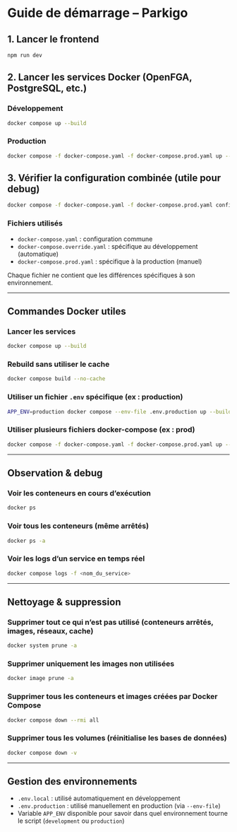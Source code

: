 # Guide de démarrage – Parkigo

## 1. Lancer le frontend

```bash
npm run dev
```

## 2. Lancer les services Docker (OpenFGA, PostgreSQL, etc.)

### Développement

```bash
docker compose up --build
```

### Production

```bash
docker compose -f docker-compose.yaml -f docker-compose.prod.yaml up --build -d
```

## 3. Vérifier la configuration combinée (utile pour debug)

```bash
docker compose -f docker-compose.yaml -f docker-compose.prod.yaml config
```

### Fichiers utilisés

- `docker-compose.yaml` : configuration commune
- `docker-compose.override.yaml` : spécifique au développement (automatique)
- `docker-compose.prod.yaml` : spécifique à la production (manuel)

Chaque fichier ne contient que les différences spécifiques à son environnement.

---

## Commandes Docker utiles

### Lancer les services

```bash
docker compose up --build
```

### Rebuild sans utiliser le cache

```bash
docker compose build --no-cache
```

### Utiliser un fichier `.env` spécifique (ex : production)

```bash
APP_ENV=production docker compose --env-file .env.production up --build
```

### Utiliser plusieurs fichiers docker-compose (ex : prod)

```bash
docker compose -f docker-compose.yaml -f docker-compose.prod.yaml up --build
```

---

## Observation & debug

### Voir les conteneurs en cours d’exécution

```bash
docker ps
```

### Voir tous les conteneurs (même arrêtés)

```bash
docker ps -a
```

### Voir les logs d’un service en temps réel

```bash
docker compose logs -f <nom_du_service>
```

---

## Nettoyage & suppression

### Supprimer tout ce qui n’est pas utilisé (conteneurs arrêtés, images, réseaux, cache)

```bash
docker system prune -a
```

### Supprimer uniquement les images non utilisées

```bash
docker image prune -a
```

### Supprimer tous les conteneurs et images créées par Docker Compose

```bash
docker compose down --rmi all
```

### Supprimer tous les volumes (réinitialise les bases de données)

```bash
docker compose down -v
```

---

## Gestion des environnements

- `.env.local` : utilisé automatiquement en développement
- `.env.production` : utilisé manuellement en production (via `--env-file`)
- Variable `APP_ENV` disponible pour savoir dans quel environnement tourne le script (`development` ou `production`)
